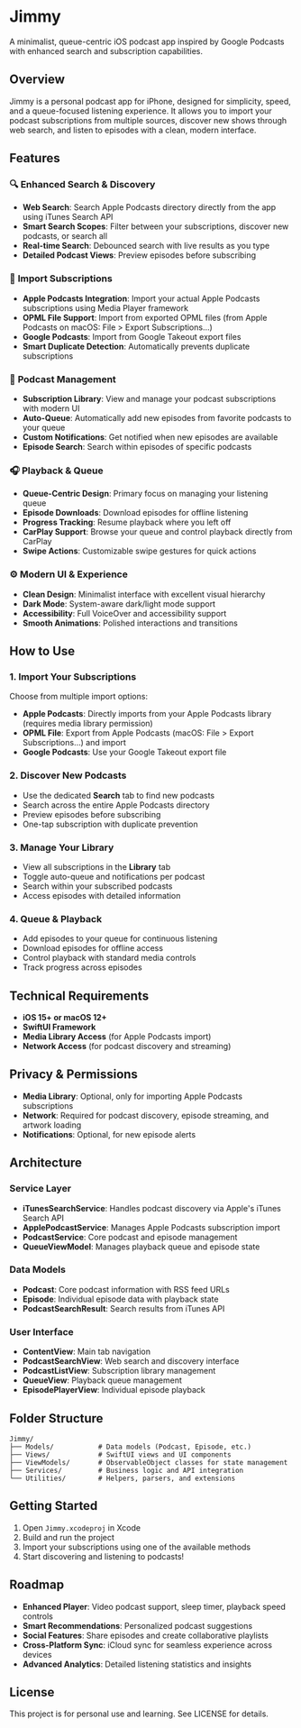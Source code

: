 # Jimmy

A minimalist, queue-centric iOS podcast app inspired by Google Podcasts with enhanced search and subscription capabilities.

## Overview
Jimmy is a personal podcast app for iPhone, designed for simplicity, speed, and a queue-focused listening experience. It allows you to import your podcast subscriptions from multiple sources, discover new shows through web search, and listen to episodes with a clean, modern interface.

## Features

### 🔍 **Enhanced Search & Discovery**
- **Web Search**: Search Apple Podcasts directory directly from the app using iTunes Search API
- **Smart Search Scopes**: Filter between your subscriptions, discover new podcasts, or search all
- **Real-time Search**: Debounced search with live results as you type
- **Detailed Podcast Views**: Preview episodes before subscribing

### 📱 **Import Subscriptions**
- **Apple Podcasts Integration**: Import your actual Apple Podcasts subscriptions using Media Player framework
- **OPML File Support**: Import from exported OPML files (from Apple Podcasts on macOS: File > Export Subscriptions…)
- **Google Podcasts**: Import from Google Takeout export files
- **Smart Duplicate Detection**: Automatically prevents duplicate subscriptions

### 🎵 **Podcast Management**
- **Subscription Library**: View and manage your podcast subscriptions with modern UI
- **Auto-Queue**: Automatically add new episodes from favorite podcasts to your queue
- **Custom Notifications**: Get notified when new episodes are available
- **Episode Search**: Search within episodes of specific podcasts

### 🎧 **Playback & Queue**
- **Queue-Centric Design**: Primary focus on managing your listening queue
- **Episode Downloads**: Download episodes for offline listening
- **Progress Tracking**: Resume playback where you left off
- **CarPlay Support**: Browse your queue and control playback directly from CarPlay
- **Swipe Actions**: Customizable swipe gestures for quick actions

### ⚙️ **Modern UI & Experience**
- **Clean Design**: Minimalist interface with excellent visual hierarchy
- **Dark Mode**: System-aware dark/light mode support
- **Accessibility**: Full VoiceOver and accessibility support
- **Smooth Animations**: Polished interactions and transitions

## How to Use

### 1. **Import Your Subscriptions**
Choose from multiple import options:
- **Apple Podcasts**: Directly imports from your Apple Podcasts library (requires media library permission)
- **OPML File**: Export from Apple Podcasts (macOS: File > Export Subscriptions…) and import
- **Google Podcasts**: Use your Google Takeout export file

### 2. **Discover New Podcasts**
- Use the dedicated **Search** tab to find new podcasts
- Search across the entire Apple Podcasts directory
- Preview episodes before subscribing
- One-tap subscription with duplicate prevention

### 3. **Manage Your Library**
- View all subscriptions in the **Library** tab
- Toggle auto-queue and notifications per podcast
- Search within your subscribed podcasts
- Access episodes with detailed information

### 4. **Queue & Playback**
- Add episodes to your queue for continuous listening
- Download episodes for offline access
- Control playback with standard media controls
- Track progress across episodes

## Technical Requirements
- **iOS 15+ or macOS 12+**
- **SwiftUI Framework**
- **Media Library Access** (for Apple Podcasts import)
- **Network Access** (for podcast discovery and streaming)

## Privacy & Permissions
- **Media Library**: Optional, only for importing Apple Podcasts subscriptions
- **Network**: Required for podcast discovery, episode streaming, and artwork loading
- **Notifications**: Optional, for new episode alerts

## Architecture

### Service Layer
- **iTunesSearchService**: Handles podcast discovery via Apple's iTunes Search API
- **ApplePodcastService**: Manages Apple Podcasts subscription import
- **PodcastService**: Core podcast and episode management
- **QueueViewModel**: Manages playback queue and episode state

### Data Models
- **Podcast**: Core podcast information with RSS feed URLs
- **Episode**: Individual episode data with playback state
- **PodcastSearchResult**: Search results from iTunes API

### User Interface
- **ContentView**: Main tab navigation
- **PodcastSearchView**: Web search and discovery interface
- **PodcastListView**: Subscription library management
- **QueueView**: Playback queue management
- **EpisodePlayerView**: Individual episode playback

## Folder Structure

```
Jimmy/
├── Models/           # Data models (Podcast, Episode, etc.)
├── Views/            # SwiftUI views and UI components
├── ViewModels/       # ObservableObject classes for state management
├── Services/         # Business logic and API integration
└── Utilities/        # Helpers, parsers, and extensions
```

## Getting Started

1. Open `Jimmy.xcodeproj` in Xcode
2. Build and run the project
3. Import your subscriptions using one of the available methods
4. Start discovering and listening to podcasts!

## Roadmap
- **Enhanced Player**: Video podcast support, sleep timer, playback speed controls
- **Smart Recommendations**: Personalized podcast suggestions
- **Social Features**: Share episodes and create collaborative playlists
- **Cross-Platform Sync**: iCloud sync for seamless experience across devices
- **Advanced Analytics**: Detailed listening statistics and insights

## License
This project is for personal use and learning. See LICENSE for details. 